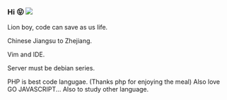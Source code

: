 ### Hi 😝 ![](https://github-readme-stats.vercel.app/api?username=xc9788&theme=dark)

Lion boy, code can save as us life.

Chinese Jiangsu to Zhejiang.

Vim and IDE.

Server must be debian series.

PHP is best code langugae. (Thanks php for enjoying the meal)
Also love GO JAVASCRIPT...
Also to study other language.

<!--
**xc9788/xc9788** is a ✨ _special_ ✨ repository because its `README.md` (this file) appears on your GitHub profile.

Here are some ideas to get you started:

- 🔭 I’m currently working on ...
- 🌱 I’m currently learning ...
- 👯 I’m looking to collaborate on ...
- 🤔 I’m looking for help with ...
- 💬 Ask me about ...
- 📫 How to reach me: ...
- 😄 Pronouns: ...
- ⚡ Fun fact: ...
-->
